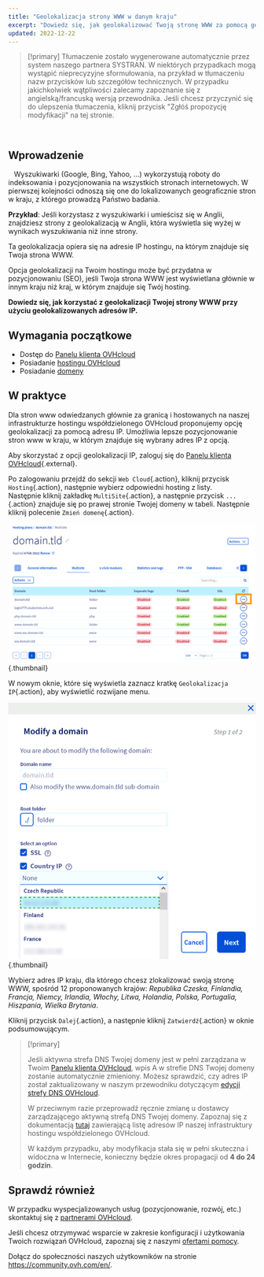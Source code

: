 ```yaml
---
title: "Geolokalizacja strony WWW w danym kraju"
excerpt: "Dowiedz się, jak geolokalizować Twoją stronę WWW za pomocą geolokalizowanych adresów IP"
updated: 2022-12-22
---
```


> [!primary]
> Tłumaczenie zostało wygenerowane automatycznie przez system naszego partnera SYSTRAN. W niektórych przypadkach mogą wystąpić nieprecyzyjne sformułowania, na przykład w tłumaczeniu nazw przycisków lub szczegółów technicznych. W przypadku jakichkolwiek wątpliwości zalecamy zapoznanie się z angielską/francuską wersją przewodnika. Jeśli chcesz przyczynić się do ulepszenia tłumaczenia, kliknij przycisk "Zgłóś propozycję modyfikacji" na tej stronie.
>

  
## Wprowadzenie
  
Wyszukiwarki (Google, Bing, Yahoo, ...) wykorzystują roboty do indeksowania i pozycjonowania na wszystkich stronach internetowych. W pierwszej kolejności odnoszą się one do lokalizowanych geograficznie stron w kraju, z którego prowadzą Państwo badania.

**Przykład**: Jeśli korzystasz z wyszukiwarki i umieścisz się w Anglii, znajdziesz strony z geolokalizacją w Anglii, która wyświetla się wyżej w wynikach wyszukiwania niż inne strony.

Ta geolokalizacja opiera się na adresie IP hostingu, na którym znajduje się Twoja strona WWW.

Opcja geolokalizacji na Twoim hostingu może być przydatna w pozycjonowaniu (SEO), jeśli Twoja strona WWW jest wyświetlana głównie w innym kraju niż kraj, w którym znajduje się Twój hosting.

**Dowiedz się, jak korzystać z geolokalizacji Twojej strony WWW przy użyciu geolokalizowanych adresów IP.**
  
## Wymagania początkowe

- Dostęp do [Panelu klienta OVHcloud](https://www.ovh.com/auth/?action=gotomanager&from=https://www.ovh.pl/&ovhSubsidiary=pl)
- Posiadanie [hostingu OVHcloud](https://www.ovhcloud.com/pl/web-hosting/)
- Posiadanie [domeny](https://www.ovhcloud.com/pl/domains/)
  
## W praktyce

Dla stron www odwiedzanych głównie za granicą i hostowanych na naszej infrastrukturze hostingu współdzielonego OVHcloud proponujemy opcję geolokalizacji za pomocą adresu IP. Umożliwia lepsze pozycjonowanie stron www w kraju, w którym znajduje się wybrany adres IP z opcją.

Aby skorzystać z opcji geolokalizacji IP, zaloguj się do [Panelu klienta OVHcloud](https://www.ovh.com/auth/?action=gotomanager&from=https://www.ovh.pl/&ovhSubsidiary=pl){.external}.

Po zalogowaniu przejdź do sekcji `Web Cloud`{.action}, kliknij przycisk `Hosting`{.action}, następnie wybierz odpowiedni hosting z listy.<br>
Następnie kliknij zakładkę `MultiSite`{.action}, a następnie przycisk `...`{.action} znajduje się po prawej stronie Twojej domeny w tabeli. Następnie kliknij polecenie `Zmień domenę`{.action}.

![hosting multisite](images/modify-a-domain.png){.thumbnail}

W nowym oknie, które się wyświetla zaznacz kratkę `Geolokalizacja IP`{.action}, aby wyświetlić rozwijane menu.

![geolokacja opcja](images/country-ip-selection.png){.thumbnail}

Wybierz adres IP kraju, dla którego chcesz zlokalizować swoją stronę WWW, spośród 12 proponowanych krajów: *Republika Czeska, Finlandia, Francja, Niemcy, Irlandia, Włochy, Litwa, Holandia, Polska, Portugalia, Hiszpania, Wielka Brytania*.

Kliknij przycisk `Dalej`{.action}, a następnie kliknij `Zatwierdź`{.action} w oknie podsumowującym.

>[!primary]
>
> Jeśli aktywna strefa DNS Twojej domeny jest w pełni zarządzana w Twoim [Panelu klienta OVHcloud](https://www.ovh.com/auth/?action=gotomanager&from=https://www.ovh.pl/&ovhSubsidiary=pl), wpis A w strefie DNS Twojej domeny zostanie automatycznie zmieniony. Możesz sprawdzić, czy adres IP został zaktualizowany w naszym przewodniku dotyczącym [edycji strefy DNS OVHcloud](/pages/web_cloud/domains/dns_zone_edit).
>
> W przeciwnym razie przeprowadź ręcznie zmianę u dostawcy zarządzającego aktywną strefą DNS Twojej domeny. Zapoznaj się z dokumentacją [tutaj](/pages/web_cloud/web_hosting/clusters_and_shared_hosting_IP) zawierającą listę adresów IP naszej infrastruktury hostingu współdzielonego OVHcloud.
>
> W każdym przypadku, aby modyfikacja stała się w pełni skuteczna i widoczna w Internecie, konieczny będzie okres propagacji od **4 do 24 godzin**.
>

## Sprawdź również

W przypadku wyspecjalizowanych usług (pozycjonowanie, rozwój, etc.) skontaktuj się z [partnerami OVHcloud](https://partner.ovhcloud.com/pl/directory/).

Jeśli chcesz otrzymywać wsparcie w zakresie konfiguracji i użytkowania Twoich rozwiązań OVHcloud, zapoznaj się z naszymi [ofertami pomocy](https://www.ovhcloud.com/pl/support-levels/).

Dołącz do społeczności naszych użytkowników na stronie <https://community.ovh.com/en/>. 